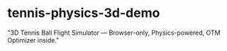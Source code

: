 # tennis-physics-3d-demo
"3D Tennis Ball Flight Simulator — Browser-only, Physics-powered, OTM Optimizer inside."
